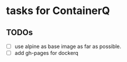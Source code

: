 # tasks for ContainerQ

## TODOs
- [ ] use alpine as base image as far as possible.
- [ ] add gh-pages for dockerq

